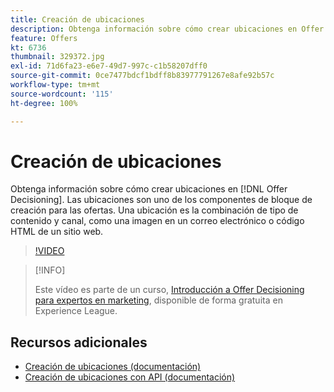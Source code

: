 ```yaml
---
title: Creación de ubicaciones
description: Obtenga información sobre cómo crear ubicaciones en Offer Decisioning. Las ubicaciones son uno de los componentes de bloque de creación requeridos para las ofertas.
feature: Offers
kt: 6736
thumbnail: 329372.jpg
exl-id: 71d6fa23-e6e7-49d7-997c-c1b58207dff0
source-git-commit: 0ce7477bdcf1bdff8b83977791267e8afe92b57c
workflow-type: tm+mt
source-wordcount: '115'
ht-degree: 100%

---
```


# Creación de ubicaciones

Obtenga información sobre cómo crear ubicaciones en [!DNL Offer Decisioning]. Las ubicaciones son uno de los componentes de bloque de creación para las ofertas. Una ubicación es la combinación de tipo de contenido y canal, como una imagen en un correo electrónico o código HTML de un sitio web.

>[!VIDEO](https://video.tv.adobe.com/v/329372?quality=12&learn=on)

>[!INFO]
>
> Este vídeo es parte de un curso, [Introducción a Offer Decisioning para expertos en marketing](https://experienceleague.adobe.com/?recommended=ExperiencePlatform-U-1-2020.1.offerdecisioning?lang=es), disponible de forma gratuita en Experience League.


## Recursos adicionales

* [Creación de ubicaciones (documentación)](https://experienceleague.adobe.com/docs/journey-optimizer/using/offer-decisioniong/create-components/creating-placements.html?lang=es)
* [Creación de ubicaciones con API (documentación)](https://experienceleague.adobe.com/docs/journey-optimizer/using/offer-decisioniong/api-reference/offers-api/placements/create.html?lang=es)
